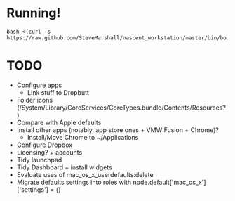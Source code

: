 Running!
========

    bash <(curl -s https://raw.github.com/SteveMarshall/nascent_workstation/master/bin/bootstrap)

TODO
====

- Configure apps
  - Link stuff to Dropbutt
- Folder icons (/System/Library/CoreServices/CoreTypes.bundle/Contents/Resources?)
- Compare with Apple defaults
- Install other apps (notably, app store ones + VMW Fusion + Chrome)?
  - Install/Move Chrome to ~/Applications
- Configure Dropbox
- Licensing? + accounts
- Tidy launchpad
- Tidy Dashboard + install widgets
- Evaluate uses of mac_os_x_userdefaults:delete
- Migrate defaults settings into roles with node.default['mac_os_x']['settings'] = {}
